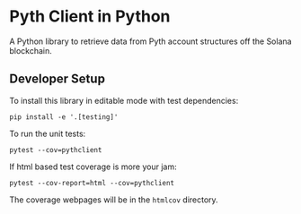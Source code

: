 Pyth Client in Python
=====================

A Python library to retrieve data from Pyth account structures off the Solana blockchain.


Developer Setup
---------------

To install this library in editable mode with test dependencies:

    pip install -e '.[testing]'

To run the unit tests:

    pytest --cov=pythclient

If html based test coverage is more your jam:

    pytest --cov-report=html --cov=pythclient

The coverage webpages will be in the `htmlcov` directory.
